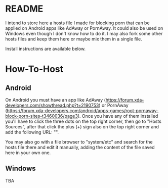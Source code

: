 # README

I intend to store here a hosts file I made for blocking porn that can be applied on Android apps like AdAway or PornAway. It could also be used on Windows even though I don't know how to do it. I may also fork some other hosts files and keep them here or maybe mix them in a single file.

Install instructions are available below.

# How-To-Host

Android
-------
On Android you must have an app like AdAway (https://forum.xda-developers.com/showthread.php?t=2190753) or PornAway (https://forum.xda-developers.com/android/apps-games/root-pornaway-block-porn-sites-t3460036/page3). Once you have any of them installed you'll have to click the three dots on the top right corner, then go to "Hosts Sources", after that click the plus (+) sign also on the top right corner and add the following URL: "".

You may also go with a file browser to "system/etc" and search for the hosts file there and edit it manually, adding the content of the file saved here in your own one.

Windows
-------
TBA

